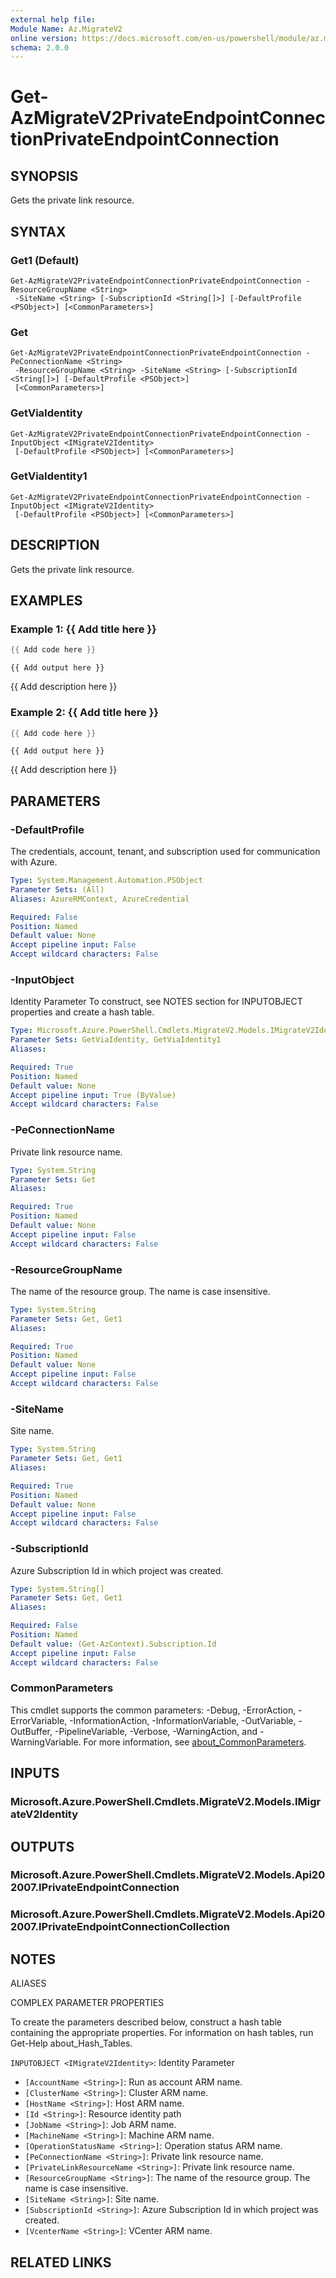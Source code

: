 ```yaml
---
external help file:
Module Name: Az.MigrateV2
online version: https://docs.microsoft.com/en-us/powershell/module/az.migratev2/get-azmigratev2privateendpointconnectionprivateendpointconnection
schema: 2.0.0
---
```


# Get-AzMigrateV2PrivateEndpointConnectionPrivateEndpointConnection

## SYNOPSIS
Gets the private link resource.

## SYNTAX

### Get1 (Default)
```
Get-AzMigrateV2PrivateEndpointConnectionPrivateEndpointConnection -ResourceGroupName <String>
 -SiteName <String> [-SubscriptionId <String[]>] [-DefaultProfile <PSObject>] [<CommonParameters>]
```

### Get
```
Get-AzMigrateV2PrivateEndpointConnectionPrivateEndpointConnection -PeConnectionName <String>
 -ResourceGroupName <String> -SiteName <String> [-SubscriptionId <String[]>] [-DefaultProfile <PSObject>]
 [<CommonParameters>]
```

### GetViaIdentity
```
Get-AzMigrateV2PrivateEndpointConnectionPrivateEndpointConnection -InputObject <IMigrateV2Identity>
 [-DefaultProfile <PSObject>] [<CommonParameters>]
```

### GetViaIdentity1
```
Get-AzMigrateV2PrivateEndpointConnectionPrivateEndpointConnection -InputObject <IMigrateV2Identity>
 [-DefaultProfile <PSObject>] [<CommonParameters>]
```

## DESCRIPTION
Gets the private link resource.

## EXAMPLES

### Example 1: {{ Add title here }}
```powershell
{{ Add code here }}
```

```output
{{ Add output here }}
```

{{ Add description here }}

### Example 2: {{ Add title here }}
```powershell
{{ Add code here }}
```

```output
{{ Add output here }}
```

{{ Add description here }}

## PARAMETERS

### -DefaultProfile
The credentials, account, tenant, and subscription used for communication with Azure.

```yaml
Type: System.Management.Automation.PSObject
Parameter Sets: (All)
Aliases: AzureRMContext, AzureCredential

Required: False
Position: Named
Default value: None
Accept pipeline input: False
Accept wildcard characters: False
```

### -InputObject
Identity Parameter
To construct, see NOTES section for INPUTOBJECT properties and create a hash table.

```yaml
Type: Microsoft.Azure.PowerShell.Cmdlets.MigrateV2.Models.IMigrateV2Identity
Parameter Sets: GetViaIdentity, GetViaIdentity1
Aliases:

Required: True
Position: Named
Default value: None
Accept pipeline input: True (ByValue)
Accept wildcard characters: False
```

### -PeConnectionName
Private link resource name.

```yaml
Type: System.String
Parameter Sets: Get
Aliases:

Required: True
Position: Named
Default value: None
Accept pipeline input: False
Accept wildcard characters: False
```

### -ResourceGroupName
The name of the resource group.
The name is case insensitive.

```yaml
Type: System.String
Parameter Sets: Get, Get1
Aliases:

Required: True
Position: Named
Default value: None
Accept pipeline input: False
Accept wildcard characters: False
```

### -SiteName
Site name.

```yaml
Type: System.String
Parameter Sets: Get, Get1
Aliases:

Required: True
Position: Named
Default value: None
Accept pipeline input: False
Accept wildcard characters: False
```

### -SubscriptionId
Azure Subscription Id in which project was created.

```yaml
Type: System.String[]
Parameter Sets: Get, Get1
Aliases:

Required: False
Position: Named
Default value: (Get-AzContext).Subscription.Id
Accept pipeline input: False
Accept wildcard characters: False
```

### CommonParameters
This cmdlet supports the common parameters: -Debug, -ErrorAction, -ErrorVariable, -InformationAction, -InformationVariable, -OutVariable, -OutBuffer, -PipelineVariable, -Verbose, -WarningAction, and -WarningVariable. For more information, see [about_CommonParameters](http://go.microsoft.com/fwlink/?LinkID=113216).

## INPUTS

### Microsoft.Azure.PowerShell.Cmdlets.MigrateV2.Models.IMigrateV2Identity

## OUTPUTS

### Microsoft.Azure.PowerShell.Cmdlets.MigrateV2.Models.Api202007.IPrivateEndpointConnection

### Microsoft.Azure.PowerShell.Cmdlets.MigrateV2.Models.Api202007.IPrivateEndpointConnectionCollection

## NOTES

ALIASES

COMPLEX PARAMETER PROPERTIES

To create the parameters described below, construct a hash table containing the appropriate properties. For information on hash tables, run Get-Help about_Hash_Tables.


`INPUTOBJECT <IMigrateV2Identity>`: Identity Parameter
  - `[AccountName <String>]`: Run as account ARM name.
  - `[ClusterName <String>]`: Cluster ARM name.
  - `[HostName <String>]`: Host ARM name.
  - `[Id <String>]`: Resource identity path
  - `[JobName <String>]`: Job ARM name.
  - `[MachineName <String>]`: Machine ARM name.
  - `[OperationStatusName <String>]`: Operation status ARM name.
  - `[PeConnectionName <String>]`: Private link resource name.
  - `[PrivateLinkResourceName <String>]`: Private link resource name.
  - `[ResourceGroupName <String>]`: The name of the resource group. The name is case insensitive.
  - `[SiteName <String>]`: Site name.
  - `[SubscriptionId <String>]`: Azure Subscription Id in which project was created.
  - `[VcenterName <String>]`: VCenter ARM name.

## RELATED LINKS

